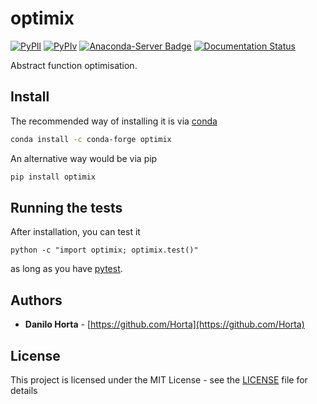 # optimix

[![PyPIl](https://img.shields.io/pypi/l/optimix.svg?style=flat-square)](https://pypi.python.org/pypi/optimix/)
[![PyPIv](https://img.shields.io/pypi/v/optimix.svg?style=flat-square)](https://pypi.python.org/pypi/optimix/)
[![Anaconda-Server Badge](https://anaconda.org/conda-forge/optimix/badges/version.svg)](https://anaconda.org/conda-forge/optimix)
[![Documentation Status](https://readthedocs.org/projects/optimix/badge/?style=flat-square&version=latest)](https://optimix.readthedocs.io/)

Abstract function optimisation.

## Install

The recommended way of installing it is via
[conda](http://conda.pydata.org/docs/index.html)
```bash
conda install -c conda-forge optimix
```

An alternative way would be via pip
```bash
pip install optimix
```

## Running the tests

After installation, you can test it
```
python -c "import optimix; optimix.test()"
```
as long as you have [pytest](http://docs.pytest.org/en/latest/).

## Authors

* **Danilo Horta** - [https://github.com/Horta](https://github.com/Horta)

## License

This project is licensed under the MIT License - see the
[LICENSE](LICENSE) file for details
